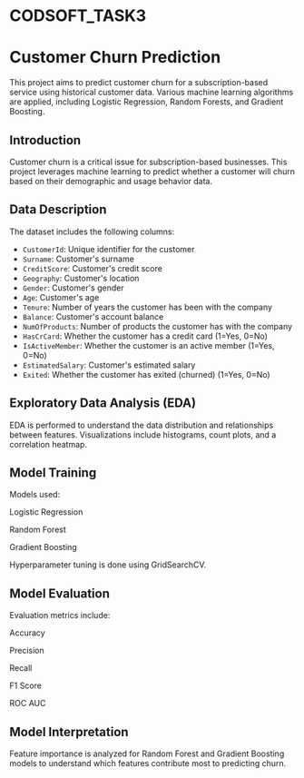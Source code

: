 # CODSOFT_TASK3

# Customer Churn Prediction

This project aims to predict customer churn for a subscription-based service using historical customer data. Various machine learning algorithms are applied, including Logistic Regression, Random Forests, and Gradient Boosting.

## Introduction

Customer churn is a critical issue for subscription-based businesses. This project leverages machine learning to predict whether a customer will churn based on their demographic and usage behavior data.

## Data Description

The dataset includes the following columns:
- `CustomerId`: Unique identifier for the customer
- `Surname`: Customer's surname
- `CreditScore`: Customer's credit score
- `Geography`: Customer's location
- `Gender`: Customer's gender
- `Age`: Customer's age
- `Tenure`: Number of years the customer has been with the company
- `Balance`: Customer's account balance
- `NumOfProducts`: Number of products the customer has with the company
- `HasCrCard`: Whether the customer has a credit card (1=Yes, 0=No)
- `IsActiveMember`: Whether the customer is an active member (1=Yes, 0=No)
- `EstimatedSalary`: Customer's estimated salary
- `Exited`: Whether the customer has exited (churned) (1=Yes, 0=No)

## Exploratory Data Analysis (EDA)
EDA is performed to understand the data distribution and relationships between features. Visualizations include histograms, count plots, and a correlation heatmap.

## Model Training
Models used:

Logistic Regression

Random Forest

Gradient Boosting

Hyperparameter tuning is done using GridSearchCV.

## Model Evaluation
Evaluation metrics include:

Accuracy

Precision

Recall

F1 Score

ROC AUC

## Model Interpretation
Feature importance is analyzed for Random Forest and Gradient Boosting models to understand which features contribute most to predicting churn.
